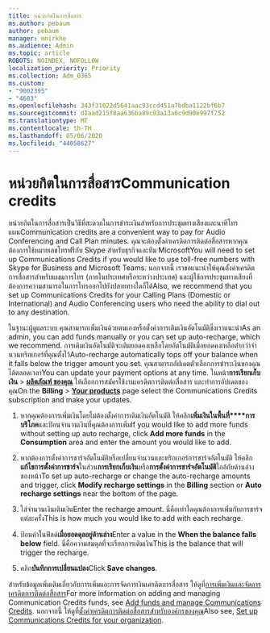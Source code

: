 ```yaml
---
title: หน่วยกิตในการสื่อสาร
ms.author: pebaum
author: pebaum
manager: mnirkhe
ms.audience: Admin
ms.topic: article
ROBOTS: NOINDEX, NOFOLLOW
localization_priority: Priority
ms.collection: Adm_O365
ms.custom:
- "9002395"
- "4683"
ms.openlocfilehash: 343f31022d5641aac93ccd451a7bdba1122bf6b7
ms.sourcegitcommit: d1aad215f8aa636ba89c93a13a0c9d90e997f752
ms.translationtype: MT
ms.contentlocale: th-TH
ms.lasthandoff: 05/06/2020
ms.locfileid: "44058627"
---
```

# <a name="communication-credits"></a><span data-ttu-id="82584-102">หน่วยกิตในการสื่อสาร</span><span class="sxs-lookup"><span data-stu-id="82584-102">Communication credits</span></span>

<span data-ttu-id="82584-103">หน่วยกิตในการสื่อสารเป็นวิธีที่สะดวกในการชําระเงินสําหรับการประชุมทางเสียงและนาทีโทรแผน</span><span class="sxs-lookup"><span data-stu-id="82584-103">Communication credits are a convenient way to pay for Audio Conferencing and Call Plan minutes.</span></span>  <span data-ttu-id="82584-104">คุณจะต้องตั้งค่าเครดิตการติดต่อสื่อสารหากคุณต้องการใช้หมายเลขโทรฟรีกับ Skype สําหรับธุรกิจและทีม Microsoft</span><span class="sxs-lookup"><span data-stu-id="82584-104">You will need to set up Communications Credits if you would like to use toll-free numbers with Skype for Business and Microsoft Teams.</span></span>  <span data-ttu-id="82584-105">นอกจากนี้ เราขอแนะนําให้คุณตั้งค่าเครดิตการสื่อสารสําหรับแผนการโทร (ภายในประเทศหรือระหว่างประเทศ) และผู้ใช้การประชุมทางเสียงที่ต้องการความสามารถในการโทรออกไปยังปลายทางใดก็ได้</span><span class="sxs-lookup"><span data-stu-id="82584-105">Also, we recommend that you set up Communications Credits for your Calling Plans (Domestic or International) and Audio Conferencing users who need the ability to dial out to any destination.</span></span>

<span data-ttu-id="82584-106">ในฐานะผู้ดูแลระบบ คุณสามารถเพิ่มเงินด้วยตนเองหรือตั้งค่าการเติมเงินอัตโนมัติซึ่งเราแนะนํา</span><span class="sxs-lookup"><span data-stu-id="82584-106">As an admin, you can add funds manually or you can set up auto-recharge, which we recommend.</span></span>  <span data-ttu-id="82584-107">การเติมเงินอัตโนมัติจะเติมยอดคงเหลือโดยอัตโนมัติเมื่อยอดคงเหลือต่ํากว่าจํานวนทริกเกอร์ที่คุณตั้งไว้</span><span class="sxs-lookup"><span data-stu-id="82584-107">Auto-recharge automatically tops off your balance when it falls below the trigger amount you set.</span></span>  <span data-ttu-id="82584-108">คุณสามารถอัปเดตตัวเลือกการชําระเงินของคุณได้ตลอดเวลา</span><span class="sxs-lookup"><span data-stu-id="82584-108">You can update your payment options at any time.</span></span> <span data-ttu-id="82584-109">ในหน้า**การเรียกเก็บเงิน** > **[ผลิตภัณฑ์ ของคุณ](https://go.microsoft.com/fwlink/p/?linkid=842054)** ให้เลือกการสมัครใช้งานเครดิตการติดต่อสื่อสาร และทําการอัปเดตของคุณ</span><span class="sxs-lookup"><span data-stu-id="82584-109">On the **Billing** > **[Your products](https://go.microsoft.com/fwlink/p/?linkid=842054)** page select the Communications Credits subscription and make your updates.</span></span>

1. <span data-ttu-id="82584-110">หากคุณต้องการเพิ่มเงินโดยไม่ต้องตั้งค่าการเติมเงินอัตโนมัติ ให้คลิก**เพิ่มเงินในพื้นที่\*\*\*\*การบริโภค**และป้อนจํานวนเงินที่คุณต้องการเพิ่ม</span><span class="sxs-lookup"><span data-stu-id="82584-110">If you would like to add more funds without setting up auto recharge, click **Add more funds** in the **Consumption** area and enter the amount you would like to add.</span></span>

2. <span data-ttu-id="82584-111">หากต้องการตั้งค่าการชาร์จอัตโนมัติหรือเปลี่ยนจํานวนและทริกเกอร์การชาร์จอัตโนมัติ ให้คลิก**แก้ไขการตั้งค่าการชาร์จ**ในส่วน**การเรียกเก็บเงิน**หรือ**การตั้งค่าการชาร์จอัตโนมัติ**ใกล้กับด้านล่างของหน้า</span><span class="sxs-lookup"><span data-stu-id="82584-111">To set up auto-recharge or change the auto-recharge amounts and trigger, click **Modify recharge settings** in the **Billing** section or **Auto recharge settings** near the bottom of the page.</span></span>  

3. <span data-ttu-id="82584-112">ใส่จํานวนเงินเติมเงิน</span><span class="sxs-lookup"><span data-stu-id="82584-112">Enter the recharge amount.</span></span> <span data-ttu-id="82584-113">นี่คือเท่าใดคุณต้องการเพิ่มกับการชาร์จแต่ละครั้ง</span><span class="sxs-lookup"><span data-stu-id="82584-113">This is how much you would like to add with each recharge.</span></span>  

4. <span data-ttu-id="82584-114">ป้อนค่าในฟิลด์**เมื่อยอดดุลอยู่ด้านล่าง**</span><span class="sxs-lookup"><span data-stu-id="82584-114">Enter a value in the **When the balance falls below** field.</span></span> <span data-ttu-id="82584-115">นี่คือความสมดุลที่จะเรียกการเติมเงิน</span><span class="sxs-lookup"><span data-stu-id="82584-115">This is the balance that will trigger the recharge.</span></span>

5. <span data-ttu-id="82584-116">คลิก**บันทึกการเปลี่ยนแปลง**</span><span class="sxs-lookup"><span data-stu-id="82584-116">Click **Save changes**.</span></span>

<span data-ttu-id="82584-117">สําหรับข้อมูลเพิ่มเติมเกี่ยวกับการเพิ่มและการจัดการเงินเครดิตการสื่อสาร ให้ดูที่[การเพิ่มเงินและจัดการเครดิตการติดต่อสื่อสาร](https://docs.microsoft.com/microsoftteams/add-funds-and-manage-communications-credits)</span><span class="sxs-lookup"><span data-stu-id="82584-117">For more information on adding and managing Communication Credits funds, see [Add funds and manage Communications Credits](https://docs.microsoft.com/microsoftteams/add-funds-and-manage-communications-credits).</span></span> <span data-ttu-id="82584-118">นอกจากนี้ ให้ดูที่[ตั้งค่าเครดิตการติดต่อสื่อสารสําหรับองค์กรของคุณ](https://docs.microsoft.com/microsoftteams/set-up-communications-credits-for-your-organization)</span><span class="sxs-lookup"><span data-stu-id="82584-118">Also see, [Set up Communications Credits for your organization](https://docs.microsoft.com/microsoftteams/set-up-communications-credits-for-your-organization).</span></span>
